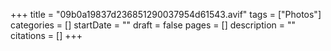 +++
title = "09b0a19837d236851290037954d61543.avif"
tags = ["Photos"]
categories = []
startDate = ""
draft = false
pages = []
description = ""
citations = []
+++
